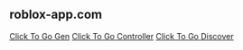 ## roblox-app.com
[Click To Go Gen](https://roblox-app.com/creates/non-dualhook-generator)
[Click To Go Controller](https://roblox-app.com/controller/login)
[Click To Go Discover](https://roblox-app.com/discover)
